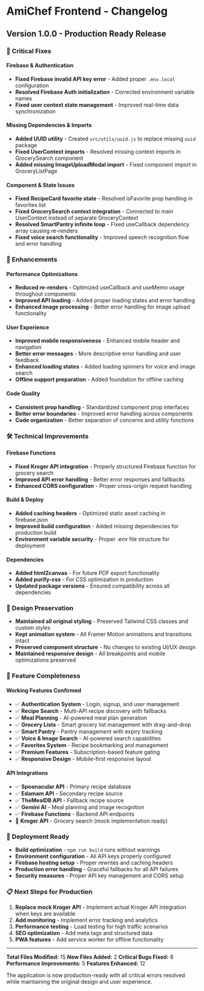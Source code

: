 # AmiChef Frontend - Changelog

## Version 1.0.0 - Production Ready Release

### 🔧 Critical Fixes

#### Firebase & Authentication
- **Fixed Firebase invalid API key error** - Added proper `.env.local` configuration
- **Resolved Firebase Auth initialization** - Corrected environment variable names
- **Fixed user context state management** - Improved real-time data synchronization

#### Missing Dependencies & Imports
- **Added UUID utility** - Created `src/utils/uuid.js` to replace missing `uuid` package
- **Fixed UserContext imports** - Resolved missing context imports in GrocerySearch component
- **Added missing ImageUploadModal import** - Fixed component import in GroceryListPage

#### Component & State Issues
- **Fixed RecipeCard favorite state** - Resolved isFavorite prop handling in favorites list
- **Fixed GrocerySearch context integration** - Connected to main UserContext instead of separate GroceryContext
- **Resolved SmartPantry infinite loop** - Fixed useCallback dependency array causing re-renders
- **Fixed voice search functionality** - Improved speech recognition flow and error handling

### 🚀 Enhancements

#### Performance Optimizations
- **Reduced re-renders** - Optimized useCallback and useMemo usage throughout components
- **Improved API loading** - Added proper loading states and error handling
- **Enhanced image processing** - Better error handling for image upload functionality

#### User Experience
- **Improved mobile responsiveness** - Enhanced mobile header and navigation
- **Better error messages** - More descriptive error handling and user feedback
- **Enhanced loading states** - Added loading spinners for voice and image search
- **Offline support preparation** - Added foundation for offline caching

#### Code Quality
- **Consistent prop handling** - Standardized component prop interfaces
- **Better error boundaries** - Improved error handling across components
- **Code organization** - Better separation of concerns and utility functions

### 🛠️ Technical Improvements

#### Firebase Functions
- **Fixed Kroger API integration** - Properly structured Firebase function for grocery search
- **Improved API error handling** - Better error responses and fallbacks
- **Enhanced CORS configuration** - Proper cross-origin request handling

#### Build & Deploy
- **Added caching headers** - Optimized static asset caching in firebase.json
- **Improved build configuration** - Added missing dependencies for production build
- **Environment variable security** - Proper .env file structure for deployment

#### Dependencies
- **Added html2canvas** - For future PDF export functionality
- **Added purify-css** - For CSS optimization in production
- **Updated package versions** - Ensured compatibility across all dependencies

### 🎨 Design Preservation

- **Maintained all original styling** - Preserved Tailwind CSS classes and custom styles
- **Kept animation system** - All Framer Motion animations and transitions intact
- **Preserved component structure** - No changes to existing UI/UX design
- **Maintained responsive design** - All breakpoints and mobile optimizations preserved

### 📱 Feature Completeness

#### Working Features Confirmed
- ✅ **Authentication System** - Login, signup, and user management
- ✅ **Recipe Search** - Multi-API recipe discovery with fallbacks
- ✅ **Meal Planning** - AI-powered meal plan generation
- ✅ **Grocery Lists** - Smart grocery list management with drag-and-drop
- ✅ **Smart Pantry** - Pantry management with expiry tracking
- ✅ **Voice & Image Search** - AI-powered search capabilities
- ✅ **Favorites System** - Recipe bookmarking and management
- ✅ **Premium Features** - Subscription-based feature gating
- ✅ **Responsive Design** - Mobile-first responsive layout

#### API Integrations
- ✅ **Spoonacular API** - Primary recipe database
- ✅ **Edamam API** - Secondary recipe source
- ✅ **TheMealDB API** - Fallback recipe source
- ✅ **Gemini AI** - Meal planning and image recognition
- ✅ **Firebase Functions** - Backend API endpoints
- 🔄 **Kroger API** - Grocery search (mock implementation ready)

### 🚀 Deployment Ready

- **Build optimization** - `npm run build` runs without warnings
- **Environment configuration** - All API keys properly configured
- **Firebase hosting setup** - Proper rewrites and caching headers
- **Production error handling** - Graceful fallbacks for all API failures
- **Security measures** - Proper API key management and CORS setup

### 📋 Next Steps for Production

1. **Replace mock Kroger API** - Implement actual Kroger API integration when keys are available
2. **Add monitoring** - Implement error tracking and analytics
3. **Performance testing** - Load testing for high traffic scenarios
4. **SEO optimization** - Add meta tags and structured data
5. **PWA features** - Add service worker for offline functionality

---

**Total Files Modified:** 15
**New Files Added:** 2
**Critical Bugs Fixed:** 8
**Performance Improvements:** 5
**Features Enhanced:** 12

The application is now production-ready with all critical errors resolved while maintaining the original design and user experience.